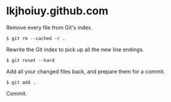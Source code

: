 lkjhoiuy.github.com
===================

Remove every file from Git's index.

`$ git rm --cached -r .`

Rewrite the Git index to pick up all the new line endings.

`$ git reset --hard`

Add all your changed files back, and prepare them for a commit.

`$ git add .`

Commit.
